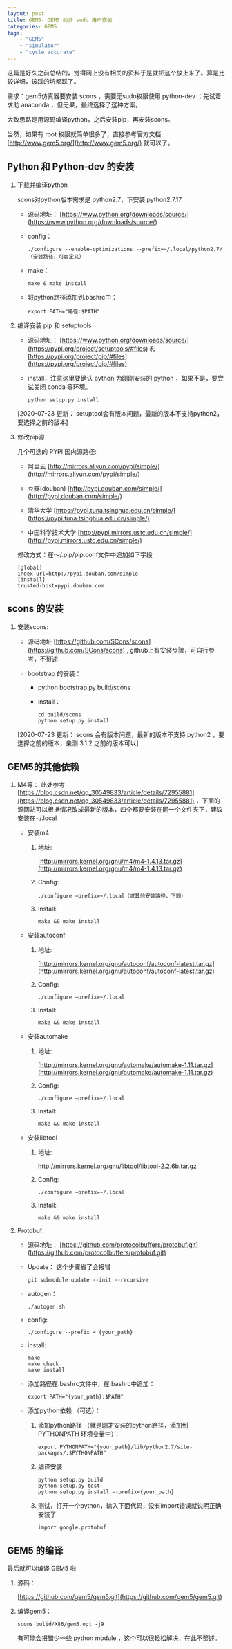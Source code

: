 ```yaml
---
layout: post
title: GEM5- GEM5 的非 sudo 用户安装
categories: GEM5
tags:
    - "GEM5"
    - "simulator"
    - "cycle accurate"
---
```


这篇是好久之前总结的，觉得网上没有相关的资料于是就把这个放上来了。算是比较详细，该踩的坑都踩了。


需求：gem5仿真器要安装 scons ，需要无sudo权限使用 python-dev ；先试着求助 anaconda ，但无果，最终选择了这种方案。

大致思路是用源码编译python，之后安装pip，再安装scons。

当然，如果有 root 权限就简单很多了，直接参考官方文档 [http://www.gem5.org/](http://www.gem5.org/) 就可以了。

## Python 和 Python-dev 的安装

1. 下载并编译python

	scons对python版本需求是 python2.7，下安装 python2.7.17

	- 源码地址： [https://www.python.org/downloads/source/](https://www.python.org/downloads/source/)

	- config：

		```
		./configure --enable-optimizations --prefix=~/.local/python2.7/（安装路径，可自定义）
		```
	- make：
	
		```
		make & make install
		```
	- 将python路径添加到.bashrc中：

		```
		export PATH="路径:$PATH"
		```

1. 编译安装 pip 和 setuptools

	- 源码地址： [https://www.python.org/downloads/source/](https://pypi.org/project/setuptools/#files) 和 [https://pypi.org/project/pip/#files](https://pypi.org/project/pip/#files)

	- install，注意这里要确认 python 为刚刚安装的 python ，如果不是，要尝试关闭 conda 等环境。

		```
		python setup.py install
		```

	[2020-07-23 更新： setuptool会有版本问题，最新的版本不支持python2，要选择之前的版本]
		
1. 修改pip源

	几个可选的 PYPI 国内源路径:
	
	- 阿里云 [http://mirrors.aliyun.com/pypi/simple/](http://mirrors.aliyun.com/pypi/simple/)
	
	- 豆瓣(douban) [http://pypi.douban.com/simple/](http://pypi.douban.com/simple/)
	
	- 清华大学 [https://pypi.tuna.tsinghua.edu.cn/simple/](https://pypi.tuna.tsinghua.edu.cn/simple/)
	
	- 中国科学技术大学 [http://pypi.mirrors.ustc.edu.cn/simple/](http://pypi.mirrors.ustc.edu.cn/simple/)

	修改方式：在～/.pip/pip.conf文件中追加如下字段

	```
	[global]
	index-url=http://pypi.douban.com/simple
	[install]
	trusted-host=pypi.douban.com
	```

## scons 的安装

1. 安装scons:

	- 源码地址 [https://github.com/SCons/scons](https://github.com/SCons/scons) ,  github上有安装步骤，可自行参考，不赘述

	- bootstrap 的安装： 

		- python bootstrap.py build/scons

		- install：

			```
			cd build/scons
			python setup.py install
			```

	[2020-07-23 更新： scons 会有版本问题，最新的版本不支持 python2 ，要选择之前的版本，亲测 3.1.2 之前的版本可以]

## GEM5的其他依赖

1.  M4等： 此处参考 [https://blog.csdn.net/qq_30549833/article/details/72955881](https://blog.csdn.net/qq_30549833/article/details/72955881) ，下面的源网站可以根据情况改成最新的版本，四个都要安装在同一个文件夹下，建议安装在~/.local
	- 安装m4

		1. 地址:
		
			[http://mirrors.kernel.org/gnu/m4/m4-1.4.13.tar.gz](http://mirrors.kernel.org/gnu/m4/m4-1.4.13.tar.gz)

		1. Config:

			```
			./configure –prefix=~/.local（或其他安装路径，下同）
			```

		1. Install:

			```
			make && make install
			```

	- 安装autoconf

		1. 地址:
		
			[http://mirrors.kernel.org/gnu/autoconf/autoconf-latest.tar.gz](http://mirrors.kernel.org/gnu/autoconf/autoconf-latest.tar.gz)

		1. Config:

			```
			./configure –prefix=~/.local
			```

		1. Install:

			```
			make && make install
			```

	- 安装automake

		1. 地址:
		
			[http://mirrors.kernel.org/gnu/automake/automake-1.11.tar.gz](http://mirrors.kernel.org/gnu/automake/automake-1.11.tar.gz)

		1. Config:

			```
			./configure –prefix=~/.local
			```

		1. Install:

			```
			make && make install
			```

	- 安装libtool

		1. 地址:
		
			[http://mirrors.kernel.org/gnu/libtool/libtool-2.2.6b.tar.gz ](http://mirrors.kernel.org/gnu/libtool/libtool-2.2.6b.tar.gz )

		1. Config:

			```
			./configure –prefix=~/.local
			```

		1. Install:

			```
			make && make install
			```

1. Protobuf:

	- 源码地址： [https://github.com/protocolbuffers/protobuf.git](https://github.com/protocolbuffers/protobuf.git)

	- Update： 这个步骤省了会报错 

		```
		git submodule update --init --recursive
		```

	- autogen：

		```
		./autogen.sh
		```

	- config:

		```
		./configure --prefix = {your_path}
		```

	- install:

		```
		make
		make check
		make install
		```

	- 添加路径在.bashrc文件中，在.bashrc中追加：

		```
		export PATH="{your_path}:$PATH"
		```

	- 添加python依赖 （可选）：
		1. 添加python路径 （就是刚才安装的python路径，添加到 PYTHONPATH 环境变量中）：

			```
			export PYTHONPATH="{your_path}/lib/python2.7/site-packages/:$PYTHONPATH"
			```

		1. 编译安装

			```
			python setup.py build 
			python setup.py test 
			python setup.py install --prefix={your_path} 
			```

		1. 测试，打开一个python，输入下面代码，没有import错误就说明正确安装了


			```
			import google.protobuf
			```

## GEM5 的编译

最后就可以编译 GEM5 啦

1. 源码：

	[https://github.com/gem5/gem5.git](https://github.com/gem5/gem5.git)

1. 编译gem5：

	```
	scons bulid/X86/gem5.opt -j9
	```

	有可能会报错少一些 python module ，这个可以很轻松解决，在此不赘述。


